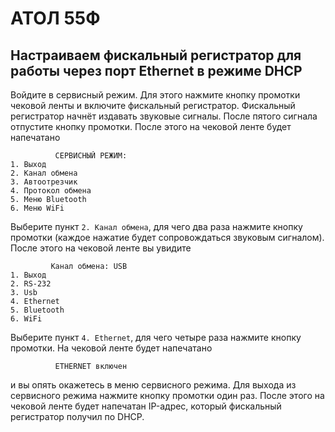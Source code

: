 # АТОЛ 55Ф

## Настраиваем фискальный регистратор для работы через порт Ethernet в режиме DHCP

Войдите в сервисный режим. Для этого нажмите кнопку промотки чековой ленты
и включите фискальный регистратор. Фискальный регистратор начнёт издавать звуковые сигналы.
После пятого сигнала отпустите кнопку промотки. После этого на чековой ленте будет напечатано

```
          СЕРВИСНЫЙ РЕЖИМ:
1. Выход
2. Канал обмена
3. Автоотрезчик
4. Протокол обмена
5. Меню Bluetooth
6. Меню WiFi
```

Выберите пункт `2. Канал обмена`, для чего два раза нажмите кнопку промотки
(каждое нажатие будет сопровождаться звуковым сигналом). После этого на чековой ленте
вы увидите

```
         Канал обмена: USB
1. Выход
2. RS-232
3. Usb
4. Ethernet
5. Bluetooth
6. WiFi
```

Выберите пункт `4. Ethernet`, для чего четыре раза нажмите кнопку промотки.
На чековой ленте будет напечатано

```
          ETHERNET включен
```

и вы опять окажетесь в меню сервисного режима. Для выхода из сервисного режима
нажмите кнопку промотки один раз. После этого на чековой ленте будет напечатан IP-адрес,
который фискальный регистратор получил по DHCP.
